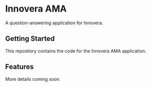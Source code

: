 # Innovera AMA

A question-answering application for Innovera.

## Getting Started

This repository contains the code for the Innovera AMA application.

## Features

More details coming soon.